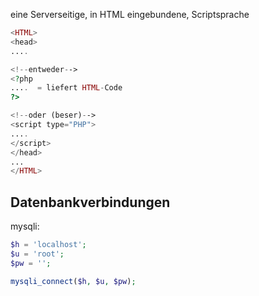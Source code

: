 eine Serverseitige, in HTML eingebundene, Scriptsprache

~~~php
<HTML>
<head>
....

<!--entweder-->
<?php
....  = liefert HTML-Code
?>

<!--oder (beser)-->
<script type="PHP">
....
</script>
</head>
...
</HTML>
~~~

## Datenbankverbindungen

mysqli:
~~~php
$h = 'localhost';
$u = 'root';
$pw = '';

mysqli_connect($h, $u, $pw);
~~~